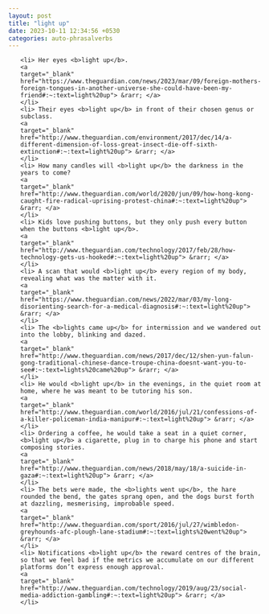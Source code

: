 ```yaml
---
layout: post
title: "light up"
date: 2023-10-11 12:34:56 +0530
categories: auto-phrasalverbs
---
```

<ol>

    <li> Her eyes <b>light up</b>.
    <a 
    target="_blank" 
    href="https://www.theguardian.com/news/2023/mar/09/foreign-mothers-foreign-tongues-in-another-universe-she-could-have-been-my-friend#:~:text=light%20up"> &rarr; </a>
    </li>
    <li> Their eyes <b>light up</b> in front of their chosen genus or subclass.
    <a 
    target="_blank" 
    href="http://www.theguardian.com/environment/2017/dec/14/a-different-dimension-of-loss-great-insect-die-off-sixth-extinction#:~:text=light%20up"> &rarr; </a>
    </li>
    <li> How many candles will <b>light up</b> the darkness in the years to come?
    <a 
    target="_blank" 
    href="http://www.theguardian.com/world/2020/jun/09/how-hong-kong-caught-fire-radical-uprising-protest-china#:~:text=light%20up"> &rarr; </a>
    </li>
    <li> Kids love pushing buttons, but they only push every button when the buttons <b>light up</b>.
    <a 
    target="_blank" 
    href="http://www.theguardian.com/technology/2017/feb/28/how-technology-gets-us-hooked#:~:text=light%20up"> &rarr; </a>
    </li>
    <li> A scan that would <b>light up</b> every region of my body, revealing what was the matter with it.
    <a 
    target="_blank" 
    href="https://www.theguardian.com/news/2022/mar/03/my-long-disorienting-search-for-a-medical-diagnosis#:~:text=light%20up"> &rarr; </a>
    </li>
    <li> The <b>lights came up</b> for intermission and we wandered out into the lobby, blinking and dazed.
    <a 
    target="_blank" 
    href="http://www.theguardian.com/news/2017/dec/12/shen-yun-falun-gong-traditional-chinese-dance-troupe-china-doesnt-want-you-to-see#:~:text=lights%20came%20up"> &rarr; </a>
    </li>
    <li> He would <b>light up</b> in the evenings, in the quiet room at home, where he was meant to be tutoring his son.
    <a 
    target="_blank" 
    href="http://www.theguardian.com/world/2016/jul/21/confessions-of-a-killer-policeman-india-manipur#:~:text=light%20up"> &rarr; </a>
    </li>
    <li> Ordering a coffee, he would take a seat in a quiet corner, <b>light up</b> a cigarette, plug in to charge his phone and start composing stories.
    <a 
    target="_blank" 
    href="http://www.theguardian.com/news/2018/may/18/a-suicide-in-gaza#:~:text=light%20up"> &rarr; </a>
    </li>
    <li> The bets were made, the <b>lights went up</b>, the hare rounded the bend, the gates sprang open, and the dogs burst forth at dazzling, mesmerising, improbable speed.
    <a 
    target="_blank" 
    href="http://www.theguardian.com/sport/2016/jul/27/wimbledon-greyhounds-afc-plough-lane-stadium#:~:text=lights%20went%20up"> &rarr; </a>
    </li>
    <li> Notifications <b>light up</b> the reward centres of the brain, so that we feel bad if the metrics we accumulate on our different platforms don’t express enough approval.
    <a 
    target="_blank" 
    href="http://www.theguardian.com/technology/2019/aug/23/social-media-addiction-gambling#:~:text=light%20up"> &rarr; </a>
    </li>